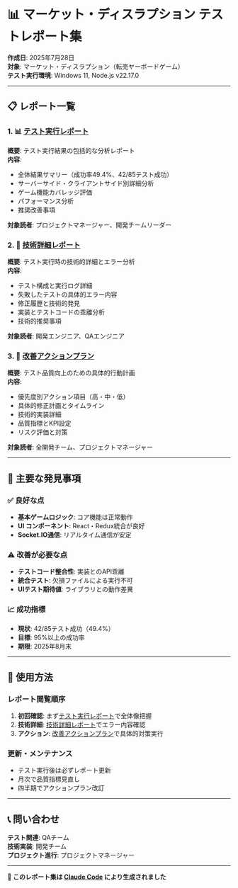 # 📊 マーケット・ディスラプション テストレポート集

**作成日**: 2025年7月28日  
**対象**: マーケット・ディスラプション（転売ヤーボードゲーム）  
**テスト実行環境**: Windows 11, Node.js v22.17.0

---

## 📋 レポート一覧

### 1. 📊 [テスト実行レポート](./20250728_test_execution_report.md)
**概要**: テスト実行結果の包括的な分析レポート  
**内容**:
- 全体結果サマリー（成功率49.4%、42/85テスト成功）
- サーバーサイド・クライアントサイド別詳細分析
- ゲーム機能カバレッジ評価
- パフォーマンス分析
- 推奨改善事項

**対象読者**: プロジェクトマネージャー、開発チームリーダー

### 2. 🔧 [技術詳細レポート](./20250728_technical_test_details.md)
**概要**: テスト実行時の技術的詳細とエラー分析  
**内容**:
- テスト構成と実行ログ詳細
- 失敗したテストの具体的エラー内容
- 修正履歴と技術的発見
- 実装とテストコードの乖離分析
- 技術的推奨事項

**対象読者**: 開発エンジニア、QAエンジニア

### 3. 🚀 [改善アクションプラン](./20250728_test_improvement_action_plan.md)
**概要**: テスト品質向上のための具体的行動計画  
**内容**:
- 優先度別アクション項目（高・中・低）
- 具体的修正計画とタイムライン
- 技術的実装詳細
- 品質指標とKPI設定
- リスク評価と対策

**対象読者**: 全開発チーム、プロジェクトマネージャー

---

## 🎯 主要な発見事項

### ✅ 良好な点
- **基本ゲームロジック**: コア機能は正常動作
- **UI コンポーネント**: React・Redux統合が良好
- **Socket.IO通信**: リアルタイム通信が安定

### ⚠️ 改善が必要な点  
- **テストコード整合性**: 実装とのAPI乖離
- **統合テスト**: 欠損ファイルによる実行不可
- **UIテスト期待値**: ライブラリとの動作差異

### 📈 成功指標
- **現状**: 42/85テスト成功（49.4%）
- **目標**: 95%以上の成功率
- **期限**: 2025年8月末

---

## 🔄 使用方法

### レポート閲覧順序
1. **初回確認**: まず[テスト実行レポート](./20250728_test_execution_report.md)で全体像把握
2. **技術詳細**: [技術詳細レポート](./20250728_technical_test_details.md)でエラー内容確認
3. **アクション**: [改善アクションプラン](./20250728_test_improvement_action_plan.md)で具体的対策実行

### 更新・メンテナンス
- テスト実行後は必ずレポート更新
- 月次で品質指標見直し
- 四半期でアクションプラン改訂

---

## 📞 問い合わせ

**テスト関連**: QAチーム  
**技術実装**: 開発チーム  
**プロジェクト進行**: プロジェクトマネージャー

---

**📝 このレポート集は [Claude Code](https://claude.ai/code) により生成されました**